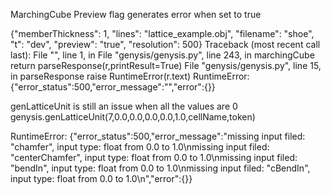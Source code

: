 MarchingCube Preview flag generates error when set to true

{"memberThickness": 1, "lines": "lattice_example.obj", "filename": "shoe", "t": "dev", "preview": "true", "resolution": 500}
Traceback (most recent call last):
  File "<stdin>", line 1, in <module>
  File "genysis/genysis.py", line 243, in marchingCube
    return parseResponse(r,printResult=True)
  File "genysis/genysis.py", line 15, in parseResponse
    raise RuntimeError(r.text)
RuntimeError: {"error_status":500,"error_message":"","error":{}}

genLatticeUnit is still an issue when all the values are 0
genysis.genLatticeUnit(7,0.0,0.0,0.0,0.0,1.0,cellName,token)

RuntimeError: {"error_status":500,"error_message":"missing input filed: \"chamfer\", input type: float from 0.0 to 1.0\nmissing input filed: \"centerChamfer\", input type: float from 0.0 to 1.0\nmissing input filed: \"bendIn\", input type: float from 0.0 to 1.0\nmissing input filed: \"cBendIn\", input type: float from 0.0 to 1.0\n","error":{}}

